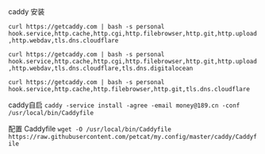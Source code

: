 caddy 安装 

`curl https://getcaddy.com | bash -s personal hook.service,http.cache,http.cgi,http.filebrowser,http.git,http.upload,http.webdav,tls.dns.cloudflare`

`curl https://getcaddy.com | bash -s personal hook.service,http.cache,http.cgi,http.filebrowser,http.git,http.upload,http.webdav,tls.dns.cloudflare,tls.dns.digitalocean`

`curl https://getcaddy.com | bash -s personal hook.service,http.cache,http.filebrowser,http.git,tls.dns.cloudflare`

caddy自启
`caddy -service install -agree -email money@189.cn -conf /usr/local/bin/Caddyfile`

配置 Caddyfile
`wget -O /usr/local/bin/Caddyfile https://raw.githubusercontent.com/petcat/my.config/master/caddy/Caddyfile`


